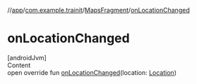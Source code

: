 //[app](../../../index.md)/[com.example.trainit](../index.md)/[MapsFragment](index.md)/[onLocationChanged](on-location-changed.md)



# onLocationChanged  
[androidJvm]  
Content  
open override fun [onLocationChanged](on-location-changed.md)(location: [Location](https://developer.android.com/reference/kotlin/android/location/Location.html))  



